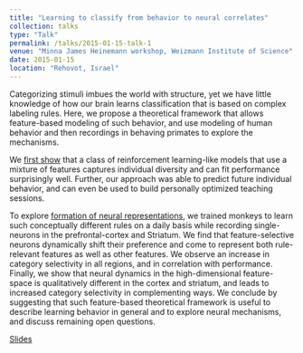 ```yaml
---
title: "Learning to classify from behavior to neural correlates"
collection: talks
type: "Talk"
permalink: /talks/2015-01-15-talk-1
venue: "Minna James Heinemann workshop, Weizmann Institute of Science"
date: 2015-01-15
location: "Rehovot, Israel"
---
```


Categorizing stimuli imbues the world with structure, yet we have little knowledge of how our brain learns classification that is based on complex labeling rules.  Here, we propose a theoretical framework that allows feature-based modeling of such behavior, and use modeling of human behavior and then recordings in behaving primates to explore the mechanisms. 

We [first show](/publication/2013-01-08-cohen-schneidman-pnas) that a class of reinforcement learning-like models that use a mixture of features captures individual diversity and can fit performance surprisingly well. Further, our approach was able to predict future individual behavior, and can even be used to build personally optimized teaching sessions. 

To explore [formation of neural representations](/publication/2019-02-28-cohen-schneidman-paz-biorxiv), we trained monkeys to learn such conceptually different rules on a daily basis while recording single-neurons in the prefrontal-cortex and Striatum. We find that feature-selective neurons dynamically shift their preference and come to represent both rule-relevant features as well as other features. We observe an increase in category selectivity in all regions, and in correlation with performance. Finally, we show that neural dynamics in the high-dimensional feature-space is qualitatively different in the cortex and striatum, and leads to increased category selectivity in complementing ways. We conclude by suggesting that such feature-based theoretical framework is useful to describe learning behavior in general and to explore neural mechanisms, and discuss remaining open questions.

[Slides](/files/Learning_to_classify_from_behavior_to_neural_correlates_YardenMay2015.pdf)

